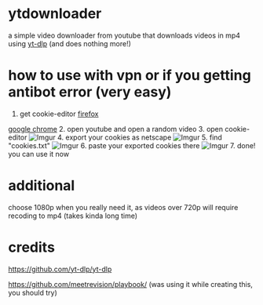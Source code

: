 # ytdownloader
a simple video downloader from youtube that downloads videos in mp4 using [yt-dlp](https://github.com/yt-dlp/yt-dlp) (and does nothing more!)
# how to use with vpn or if you getting antibot error (very easy)
1. get cookie-editor
[firefox](https://addons.mozilla.org/en-US/firefox/addon/cookie-editor/)

[google chrome](https://chromewebstore.google.com/detail/cookie-editor/hlkenndednhfkekhgcdicdfddnkalmdm?pli=1)
2. open youtube and open a random video
3. open cookie-editor
![Imgur](https://imgur.com/N2JeX0S)
4. export your cookies as netscape
![Imgur](https://imgur.com/2DviUFR)
5. find "cookies.txt"
![Imgur](https://imgur.com/omv1MRC)
6. paste your exported cookies there
![Imgur](https://imgur.com/UepHKZa)
7. done! you can use it now
# additional
choose 1080p when you really need it, as videos over 720p will require recoding to mp4 (takes kinda long time)
# credits
https://github.com/yt-dlp/yt-dlp

https://github.com/meetrevision/playbook/ (was using it while creating this, you should try)
